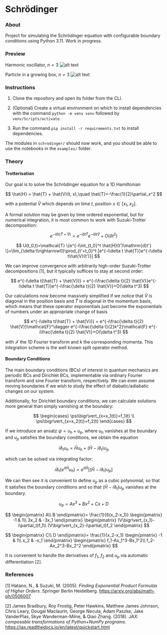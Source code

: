 # Schrödinger

### About
Project for simulating the Schrödinger equation with configurable boundary conditions using Python 3.11. Work in progress.

### Preview

Harmonic oscillator, $n=3$
![alt text](images/ho3.gif)

Particle in a growing box, $n=3$
![alt text](images/pib3.gif)

### Instructions

1. Clone the repository and open its folder from the CLI.

2. (Optional) Create a virtual environment on which to install dependencies with the command `python -m venv venv` followed by `venv/Scripts/activate`.

3. Run the command `pip install -r requirements.txt` to install dependencies.

The modules in `schrodinger/` should now work, and you should be able to use the notebooks in the `examples/` folder.

### Theory 

#### Trotterisation

Our goal is to solve the Schrödinger equation for a 1D Hamiltonian

$$
\hat{H} = \hat{T} + \hat{V}(t, x),\quad
\hat{T}=-\frac{1}{2}\partial_x^2
$$

with a potential $\hat{V}$ which depends on time $t$, position $x\in[x_1,x_2]$.

A formal solution may be given by time ordered exponential, but for numerical integration, it is most common to work with Suzuki-Trotter decomposition:

$$
e^{-i\delta t(\hat{T} + \hat{V})} = e^{-i\delta t \hat{T}}e^{-i\delta t\hat{V}}+O(\delta t^2)
$$

$$
U(t_0,t)=\mathcal{T} \{e^{-i\int_{t_0}^t \hat{H}(t')\mathrm{d}t'} \}=\lim_{\delta t\rightarrow0}\prod_{t'=t_0}^t [e^{-i\delta t \hat{T}}e^{-i\delta t\hat{V}(t')}]
$$

We can improve convergence with arbitrarily high-order Suzuki-Trotter decompositions [1], but it typically suffices to stay at second order: 

$$
e^{-i\delta t(\hat{T} + \hat{V})} = e^{-i\frac{\delta t}{2} \hat{V}}e^{-i\delta t \hat{T}}e^{-i\frac{\delta t}{2} \hat{V}}+O(\delta t^3)
$$

Our calculations now become massively simplified if we notice that $\hat{V}$ is diagonal in the position basis and $\hat{T}$ is diagonal in the momentum basis, which means that these operator exponentials just become the exponentials of numbers under an appropriate change of basis

$$
e^{-i\delta t(\hat{T} + \hat{V})} = e^{-i\frac{\delta t}{2} \hat{V}}\mathcal{F}^\dagger e^{-i\frac{\delta t}{2}k^2}\mathcal{F} e^{-i\frac{\delta t}{2} \hat{V}}+O(\delta t^3)
$$

with $\mathcal{F}$ the 1D Fourier transform and $k$ the corresponding momenta. This integration scheme is the well known split operator method.

#### Boundary Conditions
The main boundary conditions (BCs) of interest in quantum mechanics are periodic BCs and Dirichlet BCs, implementable via ordinary Fourier transform and sine Fourier transform, respectively. We can even assume moving boundaries if we wish to study the effect of diabatic/adiabatic changes on our system.

Additionally, for Dirichlet boundary conditions, we can calculate solutions more general than simply vanishing at the boundary:

$$
\begin{cases}
\psi\bigr\vert_{x=x_1(t)}=f_1(t) \\
\psi\bigr\vert_{x=x_2(t)}=f_2(t)
\end{cases}
$$

If we introduce an ansatz $\psi=u_h+u_p$, where $u_h$ vanishes at the boundary and $u_p$ satisfies the boundary conditions, we obtain the equation

$$
i\partial_t u_h = \hat{H}u_h + (\hat{H} - i\partial_t) u_p
$$

which can be solved via integrating factor:

$$
i\partial_t(e^{it\hat{H}}u_h)=e^{it\hat{H}}[(\hat{H}-i\partial_t)u_p]
$$

We can then see it is convenient to define $u_p$ as a cubic polynomial, so that it satisfies the boundary conditions and so that $(\hat{H} - i\partial_t) u_p$ vanishes at the boundary.

$$
u_p = Ax^3+Bx^2+Cx+D
$$

$$
\begin{pmatrix}
A\\ 
B
\end{pmatrix}=
\frac{1}{6(x_2-x_1)}
\begin{pmatrix}
-1 & 1\\
3x_2 & -3x_1
\end{pmatrix}
\begin{pmatrix}
(V\bigr\vert_{x_1}-i\partial_t)f_1\\
(V\bigr\vert_{x_2}-i\partial_t)f_2
\end{pmatrix}
$$

$$
\begin{pmatrix}
C\\ 
D
\end{pmatrix}=
\frac{1}{x_2-x_1}
\begin{pmatrix}
-1 & 1\\
x_2 & -x_1
\end{pmatrix}
\begin{pmatrix}
f_1-Ax_1^3-Bx_1^2\\
f_2-Ax_2^3-Bx_2^2
\end{pmatrix}
$$

It is convenient to handle the derivatives of $f_1$, $f_2$ and $u_p$ via automatic differentiation [2].

### References

[1] Hatano, N., & Suzuki, M. (2005). *Finding Exponential Product Formulas of Higher Orders*. Springer Berlin Heidelberg. https://arxiv.org/abs/math-ph/0506007

[2] James Bradbury, Roy Frostig, Peter Hawkins, Matthew James Johnson, Chris Leary, Dougal Maclaurin, George Necula, Adam Paszke, Jake VanderPlas, Skye Wanderman-Milne, & Qiao Zhang. (2018). *JAX: composable transformations of Python+NumPy programs*. https://jax.readthedocs.io/en/latest/quickstart.html
